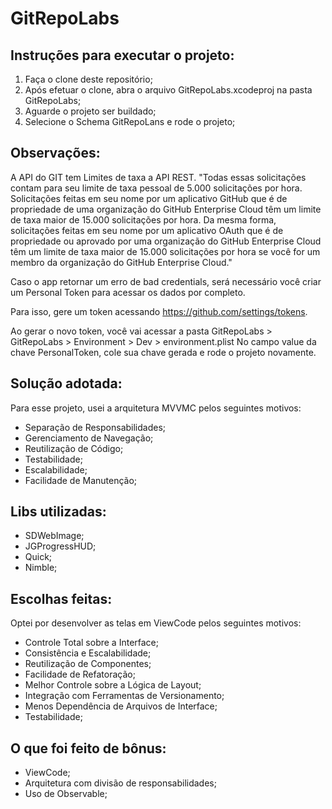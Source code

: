 # GitRepoLabs

## Instruções para executar o projeto:
1) Faça o clone deste repositório;
2) Após efetuar o clone, abra o arquivo GitRepoLabs.xcodeproj na pasta GitRepoLabs;
3) Aguarde o projeto ser buildado;
4) Selecione o Schema GitRepoLans e rode o projeto;

## Observações: 
A API do GIT tem Limites de taxa a API REST.
"Todas essas solicitações contam para seu limite de taxa pessoal de 5.000 solicitações por hora. Solicitações feitas em seu nome por um aplicativo GitHub que é de propriedade de uma organização do GitHub Enterprise Cloud têm um limite de taxa maior de 15.000 solicitações por hora. Da mesma forma, solicitações feitas em seu nome por um aplicativo OAuth que é de propriedade ou aprovado por uma organização do GitHub Enterprise Cloud têm um limite de taxa maior de 15.000 solicitações por hora se você for um membro da organização do GitHub Enterprise Cloud."

Caso o app retornar um erro de bad credentials, será necessário você criar um Personal Token para acessar os dados por completo. 

Para isso, gere um token acessando https://github.com/settings/tokens.

Ao gerar o novo token, você vai acessar a pasta GitRepoLabs > GitRepoLabs > Environment > Dev > environment.plist
No campo value da chave PersonalToken, cole sua chave gerada e rode o projeto novamente. 

## Solução adotada:

Para esse projeto, usei a arquitetura MVVMC pelos seguintes motivos:

- Separação de Responsabilidades;
- Gerenciamento de Navegação;
- Reutilização de Código;
- Testabilidade;
- Escalabilidade;
- Facilidade de Manutenção;

## Libs utilizadas:

- SDWebImage;
- JGProgressHUD;
- Quick;
- Nimble;

## Escolhas feitas:

Optei por desenvolver as telas em ViewCode pelos seguintes motivos:

- Controle Total sobre a Interface;
- Consistência e Escalabilidade;
- Reutilização de Componentes;
- Facilidade de Refatoração;
- Melhor Controle sobre a Lógica de Layout;
- Integração com Ferramentas de Versionamento;
- Menos Dependência de Arquivos de Interface;
- Testabilidade;

## O que foi feito de bônus:
- ViewCode;
- Arquitetura com divisão de responsabilidades;
- Uso de Observable; 

 
